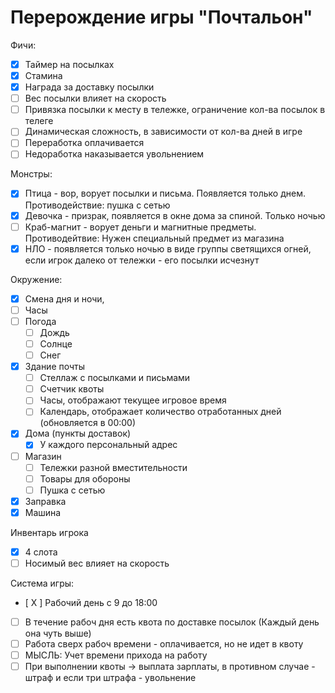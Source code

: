 # Перерождение игры "Почтальон"

Фичи:              
- [X] Таймер на посылках                 
- [X] Стамина              
- [X] Награда за доставку посылки              
- [ ] Вес посылки влияет на скорость              
- [ ] Привязка посылки к месту в тележке, ограничение кол-ва посылок в телеге              
- [ ] Динамическая сложность, в зависимости от кол-ва дней в игре              
- [ ] Переработка оплачивается              
- [ ] Недоработка наказывается увольнением              
			  
Монстры:              
- [X] Птица - вор, ворует посылки и письма. Появляется только днем. Противодействие: пушка с сетью              
- [X] Девочка - призрак, появляется в окне дома за спиной. Только ночью              
- [ ] Краб-магнит - ворует деньги и магнитные предметы. Противодейтвие: Нужен специальный предмет из магазина              
- [X] НЛО - появляется только ночью в виде группы светящихся огней, если игрок далеко от тележки - его посылки исчезнут              
			  
Окружение:              
- [X] Смена дня и ночи,
- [ ] Часы              
- [ ] Погода
	- [ ] Дождь
	- [ ] Солнце               
	- [ ] Снег              
- [X] Здание почты              
	- [ ] Стеллаж с посылками и письмами              
	- [ ] Счетчик квоты              
	- [ ] Часы, отображают текущее игровое время              
	- [ ] Календарь, отображает количество отработанных дней (обновляется в 00:00)              
- [X] Дома (пункты доставок)              
	- [X] У каждого персональный адрес              
- [ ] Магазин              
	- [ ] Тележки разной вместительности              
	- [ ] Товары для обороны              
	- [ ] Пушка с сетью              
- [X] Заправка
- [X] Машина   

Инвентарь игрока              
- [X] 4 слота              
- [ ] Носимый вес влияет на скорость              
			  
Система игры:              
- [ X ] Рабочий день с 9 до 18:00                           
- [ ] В течение рабоч дня есть квота по доставке посылок (Каждый день она чуть выше)              
- [ ] Работа сверх рабоч времени - оплачивается, но не идет в квоту                       
- [ ] МЫСЛЬ: Учет времени прихода на работу              
- [ ] При выполнении квоты -> выплата зарплаты, в противном случае - штраф и если три штрафа - увольнение              
